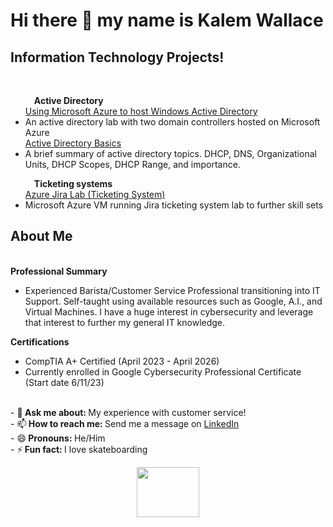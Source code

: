 # Hi there 👋 my name is Kalem Wallace<br/>
<h2>Information Technology Projects!</h2><br/>
<UL>&emsp;<b>Active Directory</b><br/>
<a href="https://github.com/kalemriah/Using-Microsoft-Azure-to-host-Windows-Active-Directory-lab">Using Microsoft Azure to host Windows Active Directory</a> <br/>
<LI>An active directory lab with two domain controllers hosted on Microsoft Azure <br/>
<a href="https://github.com/kalemriah/Active-directory-basics">Active Directory Basics</a> <br/>
<LI>A brief summary of active directory topics. DHCP, DNS, Organizational Units, DHCP Scopes, DHCP Range, and importance.</UL>
<UL>&emsp;<b>Ticketing systems</b><br/>
<a href="https://github.com/kalemriah/Azure-Ticketing-System-Lab-Jira-">Azure Jira Lab (Ticketing System)</a><br/>
<LI>Microsoft Azure VM running Jira ticketing system lab to further skill sets<br/></UL>
  <h2> About Me </h2><br/>
  <b>Professional Summary</b><br/>
  
- Experienced Barista/Customer Service Professional transitioning into IT Support. Self-taught using available resources such as Google, A.I., and Virtual Machines. I have a huge interest in cybersecurity and leverage that interest to further my general IT knowledge. 



<b>Certifications</b><br/>


- CompTIA A+ Certified (April 2023 - April 2026)<br/>
- Currently enrolled in Google Cybersecurity Professional Certificate (Start date 6/11/23)<br/>
 <br/>
- 💬<b> Ask me about: </b> My experience with customer service! <br/>
- 📫<b> How to reach me: </b> Send me a message on <a href="https://www.linkedin.com/in/kalem-wallace-3b499a256/">LinkedIn</a> <br/>
- 😄<b> Pronouns: </b> He/Him <br/>
- ⚡<b> Fun fact: </b> I love skateboarding<p align="center"><img src="https://user-images.githubusercontent.com/111719615/210657996-ffe8fe41-b389-492c-8ddc-05cde142e675.gif" width="100" height="80" /> <br/>





